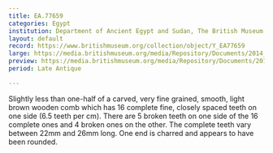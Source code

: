 ```yaml
---
title: EA.77659
categories: Egypt
institution: Department of Ancient Egypt and Sudan, The British Museum
layout: default
record: https://www.britishmuseum.org/collection/object/Y_EA77659
large: https://media.britishmuseum.org/media/Repository/Documents/2014_11/4_19/0b84b1a6_160d_46c0_962b_a3d9013e98ae/mid_01189031_001.jpg
preview: https://media.britishmuseum.org/media/Repository/Documents/2014_11/4_19/0b84b1a6_160d_46c0_962b_a3d9013e98ae/small_01189031_001.jpg
period: Late Antique

---
```

Slightly less than one-half of a carved, very fine grained, smooth, light brown wooden comb which has 16 complete fine, closely spaced teeth on one side (6.5 teeth per cm). There are 5 broken teeth on one side of the 16 complete ones and 4 broken ones on the other. The complete teeth vary between 22mm and 26mm long. One end is charred and appears to have been rounded.
